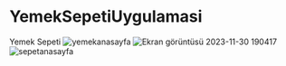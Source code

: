 # YemekSepetiUygulamasi
Yemek Sepeti
![yemekanasayfa](https://github.com/mrtozy/YemekSepetiUygulamasi/assets/40569187/d8f5247e-a15d-4a4e-af90-e7919adf680e)
![Ekran görüntüsü 2023-11-30 190417](https://github.com/mrtozy/YemekSepetiUygulamasi/assets/40569187/3593f526-7ac7-4d8b-9ff0-def1702dec24)
![sepetanasayfa](https://github.com/mrtozy/YemekSepetiUygulamasi/assets/40569187/f2402f27-fc04-43b6-a5f3-4cc4fef1e4dc)

